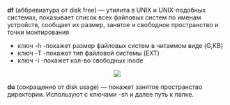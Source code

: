 **df** (аббревиатура от disk free) — утилита в UNIX и UNIX-подобных системах, показывает список всех файловых систем по именам устройств, сообщает их размер, занятое и свободное пространство и точки монтирования
- ключ -h -покажет размер файловых систем в читаемом виде (G,KB)
- ключ -T -покажет тип файловой системы (EXT)
- ключ -i -покажет кол-во свободных inode
<p align="center">
<image src="https://github.com/LLlMEJIb87/LINUX/blob/main/Диски/df.PNG">
</p>

**du** (сокращенно от disk usage) — покажет занятое пространство директории. Используют с ключами -sh и далее путь к папке.
